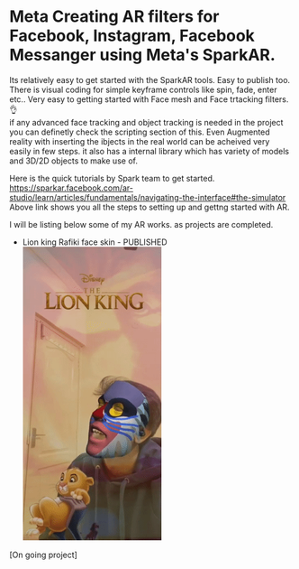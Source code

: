 # Meta Creating AR filters for Facebook, Instagram, Facebook Messanger using Meta's SparkAR.

Its relatively easy to get started with the SparkAR tools. Easy to publish too. <br>
There is visual coding for simple keyframe controls like spin, fade, enter etc..
Very easy to getting started with Face mesh and Face trtacking filters. 👌
<br>
if any advanced face tracking and object tracking is needed in the project you can definetly check the scripting section of this. 
Even Augmented reality with inserting the ibjects in the real world can be acheived very easily in few steps. it also has a internal library which has 
variety of models and 3D/2D objects to make use of. 

Here is the quick tutorials by Spark team to get started.
https://sparkar.facebook.com/ar-studio/learn/articles/fundamentals/navigating-the-interface#the-simulator 
<br>Above link shows you all the steps to setting up and gettng started with AR. 

I will be listing below some of my AR works. as projects are completed.
- Lion king Rafiki face skin - PUBLISHED <br>
<a href="https://www.youtube.com/watch?v=t8Na4X-u1So"><img src="Instagram_filter_Rafiki_filter.gif"/></a>

[On going project]
